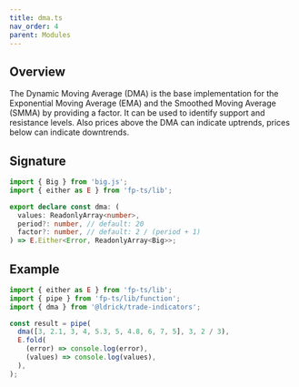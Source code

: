 ```yaml
---
title: dma.ts
nav_order: 4
parent: Modules
---
```


## Overview

The Dynamic Moving Average (DMA) is the base implementation for the Exponential Moving Average (EMA) and the Smoothed Moving Average (SMMA) by providing a factor. It can be used to identify support and resistance levels. Also prices above the DMA can indicate uptrends, prices below can indicate downtrends.

## Signature

```typescript
import { Big } from 'big.js';
import { either as E } from 'fp-ts/lib';

export declare const dma: (
  values: ReadonlyArray<number>,
  period?: number, // default: 20
  factor?: number, // default: 2 / (period + 1)
) => E.Either<Error, ReadonlyArray<Big>>;
```

## Example

```typescript
import { either as E } from 'fp-ts/lib';
import { pipe } from 'fp-ts/lib/function';
import { dma } from '@ldrick/trade-indicators';

const result = pipe(
  dma([3, 2.1, 3, 4, 5.3, 5, 4.8, 6, 7, 5], 3, 2 / 3),
  E.fold(
    (error) => console.log(error),
    (values) => console.log(values),
  ),
);
```
